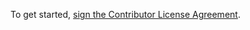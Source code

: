 To get started, <a href="http://www.clahub.com/agreements/mysensors/MySensors">sign the Contributor License Agreement</a>.
